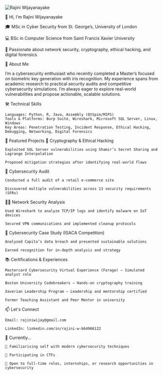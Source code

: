 ![Rajini Wijayanayake](https://github.com/user-attachments/assets/f2745839-c8dd-4cf2-9ec3-a65c6a00ec24)

👋 Hi, I'm Rajini Wijayanayake

🎓 MSc in Cyber Security from St. George’s, University of London

💻 BSc in Computer Science from Saint Francis Xavier University

🔐 Passionate about network security, cryptography, ethical hacking, and digital forensics

🧠 About Me

I’m a cybersecurity enthusiast who recently completed a Master’s focused on biometric key generation with iris recognition. My experience spans from academic research to practical security audits and competitive cybersecurity simulations. I’m always eager to explore real-world vulnerabilities and propose actionable, scalable solutions.

🛠️ Technical Skills

    Languages: Python, R, Java, Assembly (QtSpim/MIPS)
    Tools & Platforms: Burp Suite, Wireshark, Microsoft SQL Server, Linux, Windows
    Key Areas: Penetration Testing, Incident Response, Ethical Hacking, Debugging, Networking, Digital Forensics

📂 Featured Projects
🔐 Cryptography & Ethical Hacking

    Exploited SQL Server vulnerabilities using Shamir’s Secret Sharing and Lagrange Interpolation

    Proposed mitigation strategies after identifying real-world flaws

🧪 Cybersecurity Audit

    Conducted a full audit of a retail e-commerce site

    Discovered multiple vulnerabilities across 13 security requirements (SFRs)

🕵️‍♀️ Network Security Analysis

    Used Wireshark to analyze TCP/IP logs and identify malware on IoT devices

    Secured VPN communications and implemented cleanup protocols

🧠 Cybersecurity Case Study (ISACA Competition)

    Analyzed Capita’s data breach and presented sustainable solutions

    Earned recognition for in-depth analysis and strategy

📚 Certifications & Experiences

    Mastercard Cybersecurity Virtual Experience (Forage) – Simulated analyst role

    Boston University Codebreakers – Hands-on cryptography training

    Xaverian Leadership Program – Leadership and mentorship certified

    Former Teaching Assistant and Peer Mentor in university

📫 Let's Connect

    Email: rajiniwijay@gmail.com
    
    LinkedIn: linkedin.com/in/rajini-w-b64966122

📌 Currently...

    🌱 Familiarising self with modern cybersecurity techniques

    📘 Participating in CTFs

    💼 Open to full-time roles, internships, or research opportunities in cybersecurity
